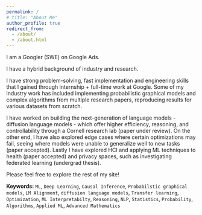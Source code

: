 ```yaml
---
permalink: /
# title: "About Me"
author_profile: true
redirect_from: 
  - /about/
  - /about.html
---
```


<!-- TODO: CHANGE THE HEADINGS PUBLICATIONS, ACADEMIA, INDUSTRY, CORPORATE, ETC. -->
<!-- TODO: CHANGE THE HEADINGS PUBLICATIONS, ACADEMIA, INDUSTRY, CORPORATE, ETC. -->
<!-- TODO: CHANGE THE HEADINGS PUBLICATIONS, ACADEMIA, INDUSTRY, CORPORATE, ETC. -->
<!-- TODO: CHANGE THE HEADINGS PUBLICATIONS, ACADEMIA, INDUSTRY, CORPORATE, ETC. -->
<!-- TODO: CHANGE THE HEADINGS PUBLICATIONS, ACADEMIA, INDUSTRY, CORPORATE, ETC. -->
<!-- TODO: CHANGE THE HEADINGS PUBLICATIONS, ACADEMIA, INDUSTRY, CORPORATE, ETC. -->
<!-- TODO: CHANGE THE HEADINGS PUBLICATIONS, ACADEMIA, INDUSTRY, CORPORATE, ETC. -->
<!-- TODO: CHANGE THE HEADINGS PUBLICATIONS, ACADEMIA, INDUSTRY, CORPORATE, ETC. -->
<!-- TODO: CHANGE THE HEADINGS PUBLICATIONS, ACADEMIA, INDUSTRY, CORPORATE, ETC. -->
<!-- TODO: CHANGE THE HEADINGS PUBLICATIONS, ACADEMIA, INDUSTRY, CORPORATE, ETC. -->
<!-- TODO: CHANGE THE HEADINGS PUBLICATIONS, ACADEMIA, INDUSTRY, CORPORATE, ETC. -->
<!-- TODO: CHANGE THE HEADINGS PUBLICATIONS, ACADEMIA, INDUSTRY, CORPORATE, ETC. -->
<!-- TODO: CHANGE THE HEADINGS PUBLICATIONS, ACADEMIA, INDUSTRY, CORPORATE, ETC. -->

<!-- TODO: CHANGE THE HEADINGS PUBLICATIONS, ACADEMIA, INDUSTRY, CORPORATE, ETC. -->

<!-- TODO: CHANGE THE HEADINGS PUBLICATIONS, ACADEMIA, INDUSTRY, CORPORATE, ETC. -->

<!-- TODO: CHANGE THE HEADINGS PUBLICATIONS, ACADEMIA, INDUSTRY, CORPORATE, ETC. -->

<!-- TODO: CHANGE THE HEADINGS PUBLICATIONS, ACADEMIA, INDUSTRY, CORPORATE, ETC. -->

<!-- TODO: CHANGE THE HEADINGS PUBLICATIONS, ACADEMIA, INDUSTRY, CORPORATE, ETC. -->

<!-- TODO: CHANGE THE HEADINGS PUBLICATIONS, ACADEMIA, INDUSTRY, CORPORATE, ETC. -->

<!-- TODO: CHANGE THE HEADINGS PUBLICATIONS, ACADEMIA, INDUSTRY, CORPORATE, ETC. -->

<!-- TODO: CHANGE THE HEADINGS PUBLICATIONS, ACADEMIA, INDUSTRY, CORPORATE, ETC. -->

<!-- TODO: CHANGE THE HEADINGS PUBLICATIONS, ACADEMIA, INDUSTRY, CORPORATE, ETC. -->



I am a Googler (SWE) on Google Ads. 

I have a hybrid background of industry and research.

I have strong problem-solving, fast implementation and engineering skills that I gained through internship + full-time work at Google. Some of my industry work has included implementing probabilistic graphical models and complex algorithms from multiple research papers, reproducing results for various datasets from scratch. 

I have worked on building the next-generation of language models - diffusion language models - which offer higher efficiency, reasoning, and controllability through a Cornell research lab (paper under review). On the other end, I have also explored edge cases where certain optimizations may fail, seeing where models were unable to generalize well to new tasks (paper accepted). Lastly I have explored HCI and applying ML techniques to health (paper accepted) and privacy spaces, such as investigating federated learning (undergrad thesis).

Please feel free to explore the rest of my site!


**Keywords:**  `ML`,  `Deep Learning`,  `Causal Inference`,  `Probabilstic graphical models`,  `LM Alignment`,  `diffusion language models`, `Transfer learning`,  `Optimization`, `ML Interpretabilty`,  `Reasoning`,  `NLP`,  `Statistics`,  `Probability`, `Algorithms`, `Applied ML`, `Advanced Mathematics`


<!-- 
A data-driven personal website
======
Like many other Jekyll-based GitHub Pages templates, Academic Pages makes you separate the website's content from its form. The content & metadata of your website are in structured markdown files, while various other files constitute the theme, specifying how to transform that content & metadata into HTML pages. You keep these various markdown (.md), YAML (.yml), HTML, and CSS files in a public GitHub repository. Each time you commit and push an update to the repository, the [GitHub pages](https://pages.github.com/) service creates static HTML pages based on these files, which are hosted on GitHub's servers free of charge.

Many of the features of dynamic content management systems (like Wordpress) can be achieved in this fashion, using a fraction of the computational resources and with far less vulnerability to hacking and DDoSing. You can also modify the theme to your heart's content without touching the content of your site. If you get to a point where you've broken something in Jekyll/HTML/CSS beyond repair, your markdown files describing your talks, publications, etc. are safe. You can rollback the changes or even delete the repository and start over - just be sure to save the markdown files! Finally, you can also write scripts that process the structured data on the site, such as [this one](https://github.com/academicpages/academicpages.github.io/blob/master/talkmap.ipynb) that analyzes metadata in pages about talks to display [a map of every location you've given a talk](https://academicpages.github.io/talkmap.html).

Getting started
======
1. Register a GitHub account if you don't have one and confirm your e-mail (required!)
2. Fork [this template](https://github.com/academicpages/academicpages.github.io) by clicking the "Use this template" button in the top right. 
3. Go to the repository's settings (rightmost item in the tabs that start with "Code", should be below "Unwatch"). Rename the repository "[your GitHub username].github.io", which will also be your website's URL.
4. Set site-wide configuration and create content & metadata (see below -- also see [this set of diffs](http://archive.is/3TPas) showing what files were changed to set up [an example site](https://getorg-testacct.github.io) for a user with the username "getorg-testacct")
5. Upload any files (like PDFs, .zip files, etc.) to the files/ directory. They will appear at https://[your GitHub username].github.io/files/example.pdf.  
6. Check status by going to the repository settings, in the "GitHub pages" section

Site-wide configuration
------
The main configuration file for the site is in the base directory in [_config.yml](https://github.com/academicpages/academicpages.github.io/blob/master/_config.yml), which defines the content in the sidebars and other site-wide features. You will need to replace the default variables with ones about yourself and your site's github repository. The configuration file for the top menu is in [_data/navigation.yml](https://github.com/academicpages/academicpages.github.io/blob/master/_data/navigation.yml). For example, if you don't have a portfolio or blog posts, you can remove those items from that navigation.yml file to remove them from the header. 

Create content & metadata
------
For site content, there is one markdown file for each type of content, which are stored in directories like _publications, _talks, _posts, _teaching, or _pages. For example, each talk is a markdown file in the [_talks directory](https://github.com/academicpages/academicpages.github.io/tree/master/_talks). At the top of each markdown file is structured data in YAML about the talk, which the theme will parse to do lots of cool stuff. The same structured data about a talk is used to generate the list of talks on the [Talks page](https://academicpages.github.io/talks), each [individual page](https://academicpages.github.io/talks/2012-03-01-talk-1) for specific talks, the talks section for the [CV page](https://academicpages.github.io/cv), and the [map of places you've given a talk](https://academicpages.github.io/talkmap.html) (if you run this [python file](https://github.com/academicpages/academicpages.github.io/blob/master/talkmap.py) or [Jupyter notebook](https://github.com/academicpages/academicpages.github.io/blob/master/talkmap.ipynb), which creates the HTML for the map based on the contents of the _talks directory).

**Markdown generator**

The repository includes [a set of Jupyter notebooks](https://github.com/academicpages/academicpages.github.io/tree/master/markdown_generator
) that converts a CSV containing structured data about talks or presentations into individual markdown files that will be properly formatted for the Academic Pages template. The sample CSVs in that directory are the ones I used to create my own personal website at stuartgeiger.com. My usual workflow is that I keep a spreadsheet of my publications and talks, then run the code in these notebooks to generate the markdown files, then commit and push them to the GitHub repository. -->
